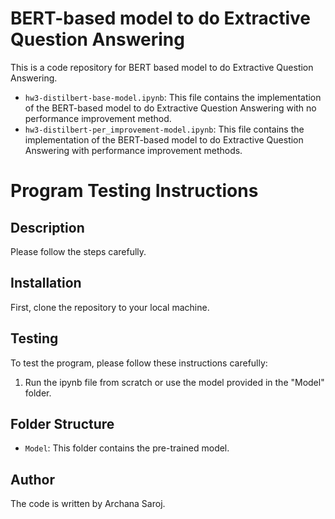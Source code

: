 # BERT-based model to do Extractive Question Answering

This is a code repository for BERT based model to do Extractive Question Answering.

- `hw3-distilbert-base-model.ipynb`: This file contains the implementation of the BERT-based model to do Extractive Question Answering with no performance improvement method.
- `hw3-distilbert-per_improvement-model.ipynb`: This file contains the implementation of the BERT-based model to do Extractive Question Answering with performance improvement methods.


# Program Testing Instructions

## Description

 Please follow the steps carefully.

## Installation

First, clone the repository to your local machine.


## Testing

To test the program, please follow these instructions carefully:

1. Run the ipynb file from scratch or use the model provided in the "Model" folder.


## Folder Structure

- `Model`: This folder contains the pre-trained model.
## Author

The code is written by Archana Saroj.
